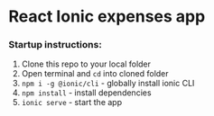 # React Ionic expenses app

### Startup instructions:

1. Clone this repo to your local folder
2. Open terminal and `cd` into cloned folder
3. `npm i -g @ionic/cli` - globally install ionic CLI
4. `npm install` - install dependencies
5. `ionic serve` - start the app
